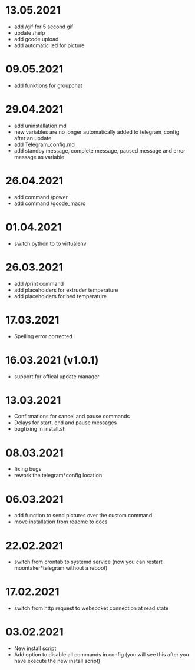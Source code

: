 # 13.05.2021

- add /gif for 5 second gif
- update /help
- add gcode upload
- add automatic led for picture

# 09.05.2021

- add funktions for groupchat

# 29.04.2021

- add uninstallation.md
- new variables are no longer automatically added to telegram_config after an update
- add Telegram_config.md
- add standby message, complete message, paused message and error message as variable

# 26.04.2021

- add command /power
- add command /gcode_macro

# 01.04.2021

- switch python to to virtualenv

# 26.03.2021

- add /print command
- add placeholders for extruder temperature
- add placeholders for bed temperature

# 17.03.2021

- Spelling error corrected

# 16.03.2021 (v1.0.1)

- support for offical update manager

# 13.03.2021

- Confirmations for cancel and pause commands
- Delays for start, end and pause messages
- bugfixing in install.sh

# 08.03.2021

- fixing bugs
- rework the telegram\*config location

# 06.03.2021

- add function to send pictures over the custom command
- move installation from readme to docs

# 22.02.2021

- switch from crontab to systemd service (now you can restart moontaker\*telegram without a reboot)

# 17.02.2021

- switch from http request to websocket connection at read state

# 03.02.2021

- New install script
- Add option to disable all commands in config (you will see this after you have execute the new install script)

